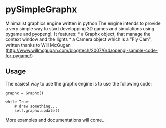 pySimpleGraphx
==============

Minimalist graphics engine written in python
The engine intends to provide a very simple way to start developping
3D games and simulations using pygame and pyopengl. It features:
	* a Graphx object, that manage the context window and the lights
	* a Camera object which is a "Fly Cam", written thanks to Will McGugan
	  (http://www.willmcgugan.com/blog/tech/2007/6/4/opengl-sample-code-for-pygame/)
	  
## Usage

The easiest way to use the graphx engine is to use the following code:
```
graphx = Graphx()

while True:
	# draw something...
	self.graphx.update()
```

More examples and documentations will come...
